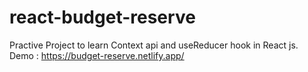 # react-budget-reserve
Practive Project to learn Context api and useReducer hook in React js.
Demo : https://budget-reserve.netlify.app/
